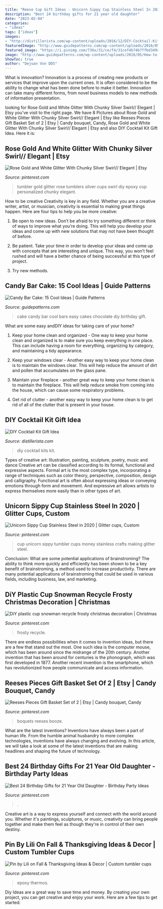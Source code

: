 ```yaml
---
title: "Reese Cup Gift Ideas - Unicorn Sippy Cup Stainless Steel In 2020"
description: "Best 24 birthday gifts for 21 year old daughter"
date: "2023-02-04"
categories:
- "ideas"
tags: ["ideas"]
images:
- "http://distillerista.com/wp-content/uploads/2016/12/DIY-Cocktail-Kit-Distillerista-1.jpg"
featuredImage: "http://www.guidepatterns.com/wp-content/uploads/2016/05/How-to-Make-a-Candy-Bar-Cake.jpg"
featured_image: "https://i.pinimg.com/736x/31/ce/f4/31cef4b74b7ffbd349ca084da4b208fd.jpg"
image: "http://www.guidepatterns.com/wp-content/uploads/2016/05/How-to-Make-a-Candy-Bar-Cake.jpg"
ShowToc: true
author: "Dejuan Von DDS"
---
```



What is innovation?
Innovation is a process of creating new products or services that improve upon the current ones. It is often considered to be the ability to change what has been done before to make it better. Innovation can take many different forms, from novel business models to new methods of information presentation.

	

		
looking for Rose Gold and White Glitter With Chunky Silver Swirl// Elegant | Etsy you've visit to the right page. We have 8 Pictures about Rose Gold and White Glitter With Chunky Silver Swirl// Elegant | Etsy like Reeses Pieces Gift Basket Set of 2 | Etsy | Candy bouquet, Candy, Rose Gold and White Glitter With Chunky Silver Swirl// Elegant | Etsy and also DIY Cocktail Kit Gift Idea. Here it is:
		
    
## Rose Gold And White Glitter With Chunky Silver Swirl// Elegant | Etsy

<img loading=lazy src="https://i.pinimg.com/736x/31/ce/f4/31cef4b74b7ffbd349ca084da4b208fd.jpg" onerror="this.onerror=null;this.src='https://tse4.mm.bing.net/th?id=OIP.flDF69EZnNm7M_76jJ9NjAHaKu&amp;pid=15.1';" alt="Rose Gold and White Glitter With Chunky Silver Swirl// Elegant | Etsy">

_Source: pinterest.com_

>tumbler gold glitter rose tumblers silver cups swirl diy epoxy cup personalized chunky elegant. 

	

How to be creative
Creativity is key in any field. Whether you are a creative writer, artist, or musician, creativity is essential to making great things happen. Here are four tips to help you be more creative:
1. Be open to new ideas. Don’t be afraid to try something different or think of ways to improve what you’re doing. This will help you develop your ideas and come up with new solutions that may not have been thought of before.

2. Be patient. Take your time in order to develop your ideas and come up with concepts that are interesting and unique. This way, you won’t feel rushed and will have a better chance of being successful at this type of project.

3. Try new methods.

    
## Candy Bar Cake: 15 Cool Ideas | Guide Patterns

<img loading=lazy src="http://www.guidepatterns.com/wp-content/uploads/2016/05/How-to-Make-a-Candy-Bar-Cake.jpg" onerror="this.onerror=null;this.src='https://tse1.mm.bing.net/th?id=OIP.Db2q3Xoz-Q-949oIMXXHuQHaNB&amp;pid=15.1';" alt="Candy Bar Cake: 15 Cool Ideas | Guide Patterns">

_Source: guidepatterns.com_

>cake candy bar cool bars easy cakes chocolate diy birthday gift. 

	

What are some easy andDIY ideas for taking care of your home?
1. Keep your home clean and organized - One way to keep your home clean and organized is to make sure you keep everything in one place. This can include having a room for everything, organizing by category, and maintaining a tidy appearance.
2. Keep your windows clear - Another easy way to keep your home clean is to maintain the windows clear. This will help reduce the amount of dirt and pollen that accumulates on the glass pane.

3. Maintain your fireplace - another great way to keep your home clean is to maintain the fireplace. This will help reduce smoke from coming into the house, which can cause some respiratory problems.

4. Get rid of clutter - another easy way to keep your home clean is to get rid of all of the clutter that is present in your house.

    
## DIY Cocktail Kit Gift Idea

<img loading=lazy src="http://distillerista.com/wp-content/uploads/2016/12/DIY-Cocktail-Kit-Distillerista-1.jpg" onerror="this.onerror=null;this.src='https://tse2.mm.bing.net/th?id=OIP.ua4ytbBO84jINa27nZVV_AHaLH&amp;pid=15.1';" alt="DIY Cocktail Kit Gift Idea">

_Source: distillerista.com_

>diy cocktail kits kit. 

	

Types of creative art: Illustration, painting, sculpture, poetry, music and dance
Creative art can be classified according to its formal, functional and expressive aspects. Formal art is the most complex type, incorporating a range of techniques such as color theory, perspective, composition, design and calligraphy. Functional art is often about expressing ideas or conveying emotions through form and movement. And expressive art allows artists to express themselves more easily than in other types of art.

    
## Unicorn Sippy Cup Stainless Steel In 2020 | Glitter Cups, Custom

<img loading=lazy src="https://i.pinimg.com/736x/97/59/b5/9759b5582b0db57916fb34f3df0e9e7c.jpg" onerror="this.onerror=null;this.src='https://tse2.mm.bing.net/th?id=OIP.NEPtnEYGIjAs-hqzPWDwUQHaJ3&amp;pid=15.1';" alt="Unicorn Sippy Cup Stainless Steel in 2020 | Glitter cups, Custom">

_Source: pinterest.com_

>cup unicorn sippy tumbler cups money stainless crafts making glitter steel. 

	

Conclusion: What are some potential applications of brainstroming?
The ability to think more quickly and efficiently has been shown to be a key benefit of brainstroming, a method used to increase productivity. There are many potential applications of brainstroming that could be used in various fields, including business, law, and marketing.

    
## DiY Plastic Cup Snowman Recycle Frosty Christmas Decoration | Christmas

<img loading=lazy src="https://i.pinimg.com/originals/17/cb/a3/17cba32a5be6c07fbbdd59178f5c4de5.jpg" onerror="this.onerror=null;this.src='https://tse2.mm.bing.net/th?id=OIP.EE_XlM-MUvzkNKfUlwnlqAHaJ4&amp;pid=15.1';" alt="DiY plastic cup snowman recycle frosty christmas decoration | Christmas">

_Source: pinterest.com_

>frosty recycle. 

	

There are endless possibilities when it comes to invention ideas, but there are a few that stand out the most. One such idea is the computer mouse, which has been around since the midrange of the 20th century. Another invention that has been around for centuries is the phonograph, which was first developed in 1877. Another recent invention is the smartphone, which has revolutionized how people communicate and access information.

    
## Reeses Pieces Gift Basket Set Of 2 | Etsy | Candy Bouquet, Candy

<img loading=lazy src="https://i.pinimg.com/736x/25/26/c1/2526c187d57c8f5f191216786f7cd11c.jpg" onerror="this.onerror=null;this.src='https://tse4.mm.bing.net/th?id=OIP.z7OJjICEIzqEkjqMkCxDbAHaJ3&amp;pid=15.1';" alt="Reeses Pieces Gift Basket Set of 2 | Etsy | Candy bouquet, Candy">

_Source: pinterest.com_

>boquets reeses booze. 

	

What are the latest inventions?
Inventions have always been a part of human life. From the humble animal husbandry to more complex technologies, inventions have always changing and evolving. In this article, we will take a look at some of the latest inventions that are making headlines and shaping the future of technology.

    
## Best 24 Birthday Gifts For 21 Year Old Daughter - Birthday Party Ideas

<img loading=lazy src="https://i.pinimg.com/736x/c8/c7/8e/c8c78e2c2c3f5317b5e383ed028bea67.jpg" onerror="this.onerror=null;this.src='https://tse2.mm.bing.net/th?id=OIP.tRXocOE2eRosE3v03IbxRwHaJ6&amp;pid=15.1';" alt="Best 24 Birthday Gifts for 21 Year Old Daughter - Birthday Party Ideas">

_Source: pinterest.com_

>. 

	

Creative art is a way to express yourself and connect with the world around you. Whether it's paintings, sculptures, or music, creativity can bring people together and make them feel as though they're in control of their own destiny.

    
## Pin By Lili On Fall &amp; Thanksgiving Ideas &amp; Decor | Custom Tumbler Cups

<img loading=lazy src="https://i.pinimg.com/736x/a9/a7/fc/a9a7fc440ffe2fa1873a4a7ba51a6af7.jpg" onerror="this.onerror=null;this.src='https://tse4.mm.bing.net/th?id=OIP.IMVxgO56S6WbfMHarJ7zcQHaNL&amp;pid=15.1';" alt="Pin by Lili on Fall &amp; Thanksgiving Ideas &amp; Decor | Custom tumbler cups">

_Source: pinterest.com_

>epoxy thermos. 

	

Diy Ideas are a great way to save time and money. By creating your own project, you can get creative and enjoy your work. Here are a few tips to get started: 


